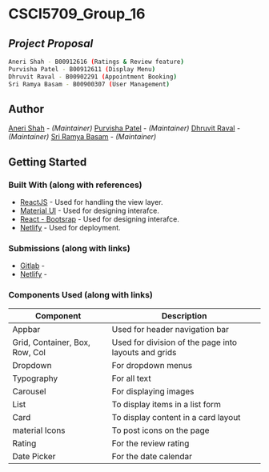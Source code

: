 # CSCI5709_Group_16
## _Project Proposal_

```sh
Aneri Shah - B00912616 (Ratings & Review feature)
Purvisha Patel - B00912611 (Display Menu)
Dhruvit Raval - B00902291 (Appointment Booking)
Sri Ramya Basam - B00900307 (User Management)
```

## Author
[Aneri Shah](an235252@dal.ca) - *(Maintainer)*
[Purvisha Patel](pr542178@dal.ca) - *(Maintainer)*
[Dhruvit Raval](dh343307@dal.ca) - *(Maintainer)*
[Sri Ramya Basam](sr881461@dal.ca) - *(Maintainer)*

## Getting Started

### Built With (along with references)

* [ReactJS](https://reactjs.org/) - Used for handling the view layer.
* [Material UI](https://mui.com/) - Used for designing interafce.
* [React - Bootsrap](https://react-bootstrap.netlify.app/) - Used for designing interafce.
* [Netlify](https://www.netlify.com/) - Used for deployment.

### Submissions (along with links)
* [Gitlab](https://reactjs.org/) - 
* [Netlify](https://mui.com/) - 

### Components Used (along with links)
| Component | Description |
| ------ | ------ |
| Appbar | Used for header navigation bar |
| Grid, Container, Box, Row, Col | Used for division of the page into layouts and grids |
| Dropdown | For dropdown menus |
| Typography | For all text |
| Carousel | For displaying images |
| List | To display items in a list form |
| Card | To display content in a card layout |
| material Icons | To post icons on the page |
| Rating | For the review rating  |
| Date Picker | For the date calendar |